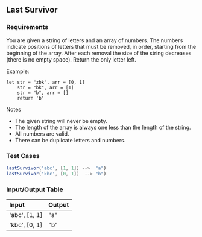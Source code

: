 ## Last Survivor

### Requirements 

You are given a string of letters and an array of numbers.
The numbers indicate positions of letters that must be removed, in order, starting from the beginning of the array.
After each removal the size of the string decreases (there is no empty space).
Return the only letter left.

Example:

```
let str = "zbk", arr = [0, 1]
    str = "bk", arr = [1]
    str = "b", arr = []
    return 'b'
```

Notes

- The given string will never be empty.
- The length of the array is always one less than the length of the string.
- All numbers are valid.
- There can be duplicate letters and numbers.

### Test Cases

```JavaScript
lastSurvivor('abc', [1, 1]) -->  "a")
lastSurvivor('kbc', [0, 1])  --> "b")
```

### Input/Output Table

| Input              | Output                          |
| :----------------  | :-----------------              |
|  'abc', [1, 1]                  |   "a"          |
|  'kbc', [0, 1]                  |   "b"          |





